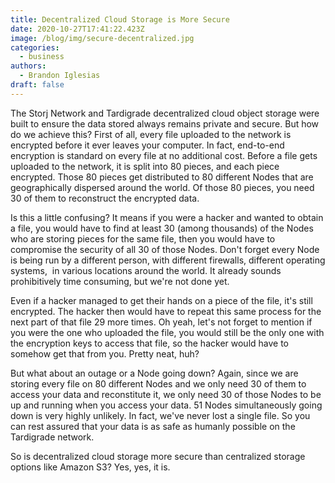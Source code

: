 ```yaml
---
title: Decentralized Cloud Storage is More Secure
date: 2020-10-27T17:41:22.423Z
image: /blog/img/secure-decentralized.jpg
categories:
  - business
authors:
  - Brandon Iglesias
draft: false
---
```

The Storj Network and Tardigrade decentralized cloud object storage were built to ensure the data stored always remains private and secure. But how do we achieve this? First of all, every file uploaded to the network is encrypted before it ever leaves your computer. In fact, end-to-end encryption is standard on every file at no additional cost. Before a file gets uploaded to the network, it is split into 80 pieces, and each piece encrypted. Those 80 pieces get distributed to 80 different Nodes that are geographically dispersed around the world. Of those 80 pieces, you need 30 of them to reconstruct the encrypted data.

Is this a little confusing? It means if you were a hacker and wanted to obtain a file, you would have to find at least 30 (among thousands) of the Nodes who are storing pieces for the same file, then you would have to compromise the security of all 30 of those Nodes. Don't forget every Node is being run by a different person, with different firewalls, different operating systems,  in various locations around the world. It already sounds prohibitively time consuming, but we're not done yet. 

Even if a hacker managed to get their hands on a piece of the file, it's still encrypted. The hacker then would have to repeat this same process for the next part of that file 29 more times. Oh yeah, let's not forget to mention if you were the one who uploaded the file, you would still be the only one with the encryption keys to access that file, so the hacker would have to somehow get that from you. Pretty neat, huh?

But what about an outage or a Node going down? Again, since we are storing every file on 80 different Nodes and we only need 30 of them to access your data and reconstitute it, we only need 30 of those Nodes to be up and running when you access your data. 51 Nodes simultaneously going down is very highly unlikely. In fact, we've never lost a single file. So you can rest assured that your data is as safe as humanly possible on the Tardigrade network.

So is decentralized cloud storage more secure than centralized storage options like Amazon S3? Yes, yes, it is.